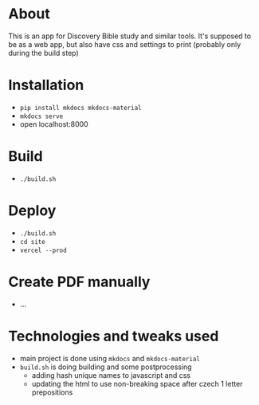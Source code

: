 # About
This is an app for Discovery Bible study and similar tools.
It's supposed to be as a web app, but also have css and settings to print (probably only during the build step)

# Installation
- `pip install mkdocs mkdocs-material`
- `mkdocs serve`
- open localhost:8000

# Build
- `./build.sh`

# Deploy
- `./build.sh`
- `cd site`
- `vercel --prod`

# Create PDF manually
- ...

# Technologies and tweaks used
- main project is done using `mkdocs` and `mkdocs-material`
- `build.sh` is doing building and some postprocessing
  - adding hash unique names to javascript and css
  - updating the html to use non-breaking space after czech 1 letter prepositions
